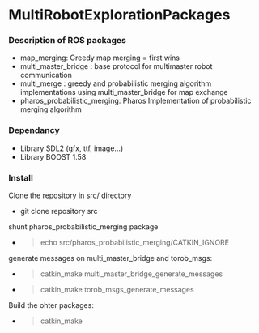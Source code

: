 # MultiRobotExplorationPackages
### Description of ROS packages
- map_merging: Greedy map merging = first wins
- multi_master_bridge : base protocol for multimaster robot communication
- multi_merge : greedy and probabilistic merging algorithm implementations using multi_master_bridge for map exchange
- pharos_probabilistic_merging: Pharos Implementation of probabilistic merging algorithm

### Dependancy
- Library SDL2 (gfx, ttf, image...)
- Library BOOST 1.58

### Install
Clone the repository in src/ directory
- git clone repository src

shunt pharos_probabilistic_merging package 
- > echo src/pharos_probabilistic_merging/CATKIN_IGNORE

generate messages on multi_master_bridge and torob_msgs:
- > catkin_make multi_master_bridge_generate_messages
- > catkin_make torob_msgs_generate_messages

Build the ohter packages:
- > catkin_make
